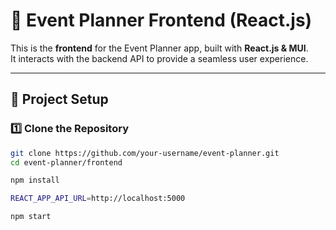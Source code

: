 # 🎨 Event Planner Frontend (React.js)

This is the **frontend** for the Event Planner app, built with **React.js & MUI**.  
It interacts with the backend API to provide a seamless user experience.

---

## 🚀 **Project Setup**

### 1️⃣ **Clone the Repository**
```bash
git clone https://github.com/your-username/event-planner.git
cd event-planner/frontend

npm install

REACT_APP_API_URL=http://localhost:5000

npm start
